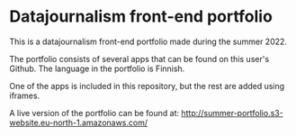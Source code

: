 # Datajournalism front-end portfolio

This is a datajournalism front-end portfolio made during the summer 2022.

The portfolio consists of several apps that can be found on this user's Github. The language in the portfolio is Finnish.

One of the apps is included in this repository, but the rest are added using iframes.

A live version of the portfolio can be found at: http://summer-portfolio.s3-website.eu-north-1.amazonaws.com/